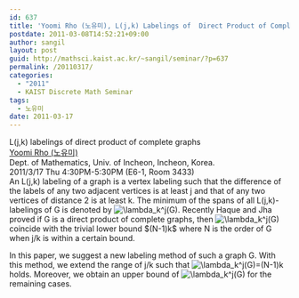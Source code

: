 ```yaml
---
id: 637
title: 'Yoomi Rho (노유미), L(j,k) Labelings of  Direct Product of Complete Graphs'
postdate: 2011-03-08T14:52:21+09:00
author: sangil
layout: post
guid: http://mathsci.kaist.ac.kr/~sangil/seminar/?p=637
permalink: /20110317/
categories:
  - "2011"
  - KAIST Discrete Math Seminar
tags:
  - 노유미
date: 2011-03-17
---
```

<div class="talk">
  L(j,k) labelings of direct product of complete graphs
</div>

<div class="speaker">
  <a href="http://www.incheon.ac.kr/prof/intro.jsp?prof=23006">Yoomi Rho (노유미)</a><br /> Dept. of Mathematics, Univ. of Incheon, Incheon, Korea.
</div>

<div class="date">
  2011/3/17 Thu 4:30PM-5:30PM (E6-1, Room 3433)
</div>

<div class="abstract">
  An L(j,k) labeling of a graph is a vertex labeling such that the difference of the labels of any two adjacent vertices is at least j and that of any two vertices of distance 2 is at least k. The minimum of the spans of all L(j,k)-labelings of G is denoted by <img src='http://s0.wp.com/latex.php?latex=%5Clambda_k%5Ej%28G%29&#038;bg=ffffff&#038;fg=000000&#038;s=0' alt='\lambda_k^j(G)' title='\lambda_k^j(G)' class='latex' />. Recently Haque and Jha proved if G is a direct product of complete graphs, then <img src='http://s0.wp.com/latex.php?latex=%5Clambda_k%5Ej%28G%29&#038;bg=ffffff&#038;fg=000000&#038;s=0' alt='\lambda_k^j(G)' title='\lambda_k^j(G)' class='latex' /> coincide with the trivial lower bound $(N-1)k$ where N is the order of G when j/k is within a certain bound.</p> 
  
  <p>
    In this paper, we suggest a new labeling method of such a graph G. With this method, we extend the range of j/k such that <img src='http://s0.wp.com/latex.php?latex=%5Clambda_k%5Ej%28G%29%3D%28N-1%29k&#038;bg=ffffff&#038;fg=000000&#038;s=0' alt='\lambda_k^j(G)=(N-1)k' title='\lambda_k^j(G)=(N-1)k' class='latex' /> holds. Moreover, we obtain an upper bound of <img src='http://s0.wp.com/latex.php?latex=%5Clambda_k%5Ej%28G%29&#038;bg=ffffff&#038;fg=000000&#038;s=0' alt='\lambda_k^j(G)' title='\lambda_k^j(G)' class='latex' /> for the remaining cases.
  </p>
</div>